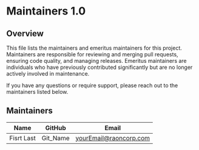 
# Maintainers 1.0

## Overview

This file lists the maintainers and emeritus maintainers for this project. Maintainers are responsible for reviewing and merging pull requests, ensuring code quality, and managing releases. Emeritus maintainers are individuals who have previously contributed significantly but are no longer actively involved in maintenance.

If you have any questions or require support, please reach out to the maintainers listed below.

## Maintainers

| Name        | GitHub    | Email                  |
| ----------- | --------- | ---------------------- |
| Fisrt  Last | Git_Name  | yourEmail@raoncorp.com |